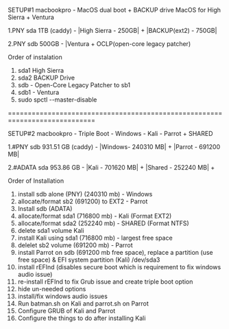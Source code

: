 SETUP#1 macbookpro - MacOS dual boot + BACKUP drive
MacOS for High Sierra + Ventura

1.PNY sda 1TB (caddy) - |High Sierra - 250GB| + |BACKUP(ext2) - 750GB| 

2.PNY sdb 500GB - |Ventura + OCLP(open-core legacy patcher)

Order of instalation
1. sda1 High Sierra
2. sda2 BACKUP Drive
3. sdb - Open-Core Legacy Patcher to sb1
4. sdb1 - Ventura
5. sudo spctl --master-disable
   

============================================================================


SETUP#2 macbookpro - Triple Boot - Windows - Kali - Parrot + SHARED

1.#PNY sdb 931.51 GB (caddy) - |Windows- 240310 MB| + |Parrot - 691200 MB| 

2.#ADATA sda 953.86 GB - |Kali - 701620 MB| + |Shared - 252240 MB| + 

Order of Installation
1. install sdb alone (PNY) (240310 mb) - Windows
2. allocate/format sb2 (691200) to EXT2 - Parrot
3. Install sdb (ADATA)  
4. allocate/format sda1 (716800 mb) - Kali (Format EXT2)
5. allocate/format sda2 (252240 mb) - SHARED (Format NTFS)
6. delete sda1 volume Kali
7. install Kali using sda1 (716800 mb) - largest free space
8. delelet sb2 volume (691200 mb) - Parrot
9. install Parrot on sdb (691200 mb free space), replace a partition (use free space) & EFI system partition (Kali) /dev/sda3
10. install rEFInd (disables secure boot which is requirement to fix windows audio issue)
11. re-install rEFInd to fix Grub issue and create triple boot option
12. hide un-needed options
13. install/fix windows audio issues
14. Run batman.sh on Kali and parrot.sh on Parrot
15. Configure GRUB of Kali and Parrot
16. Configure the things to do after installing Kali
